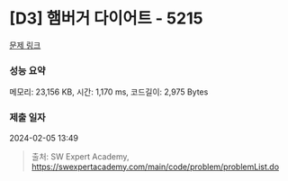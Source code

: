 # [D3] 햄버거 다이어트 - 5215 

[문제 링크](https://swexpertacademy.com/main/code/problem/problemDetail.do?contestProbId=AWT-lPB6dHUDFAVT) 

### 성능 요약

메모리: 23,156 KB, 시간: 1,170 ms, 코드길이: 2,975 Bytes

### 제출 일자

2024-02-05 13:49



> 출처: SW Expert Academy, https://swexpertacademy.com/main/code/problem/problemList.do